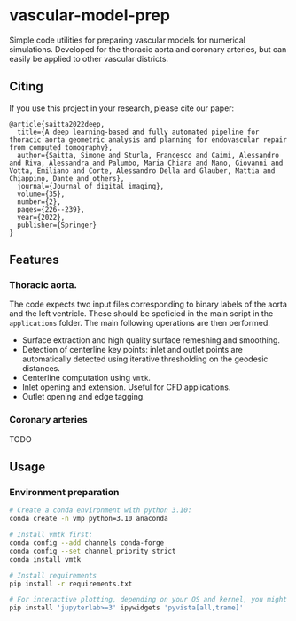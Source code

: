 # vascular-model-prep
Simple code utilities for preparing vascular models for numerical simulations. Developed for the thoracic aorta and coronary arteries, but can easily be applied to other vascular districts.

## Citing
If you use this project in your research, please cite our paper:
```
@article{saitta2022deep,
  title={A deep learning-based and fully automated pipeline for thoracic aorta geometric analysis and planning for endovascular repair from computed tomography},
  author={Saitta, Simone and Sturla, Francesco and Caimi, Alessandro and Riva, Alessandra and Palumbo, Maria Chiara and Nano, Giovanni and Votta, Emiliano and Corte, Alessandro Della and Glauber, Mattia and Chiappino, Dante and others},
  journal={Journal of digital imaging},
  volume={35},
  number={2},
  pages={226--239},
  year={2022},
  publisher={Springer}
}
```

## Features
### Thoracic aorta. 
The code expects two input files corresponding to binary labels of the aorta and the left ventricle. These should be speficied in the main script in the `applications` folder.
The main following operations are then performed. 
- Surface extraction and high quality surface remeshing and smoothing.
- Detection of centerline key points: inlet and outlet points are automatically detected 
using iterative thresholding on the geodesic distances.
- Centerline computation using `vmtk`.
- Inlet opening and extension. Useful for CFD applications.
- Outlet opening and edge tagging.

### Coronary arteries
TODO

## Usage

### Environment preparation

```bash
# Create a conda environment with python 3.10:
conda create -n vmp python=3.10 anaconda

# Install vmtk first:
conda config --add channels conda-forge
conda config --set channel_priority strict
conda install vmtk

# Install requirements
pip install -r requirements.txt

# For interactive plotting, depending on your OS and kernel, you might need to:
pip install 'jupyterlab>=3' ipywidgets 'pyvista[all,trame]'
```